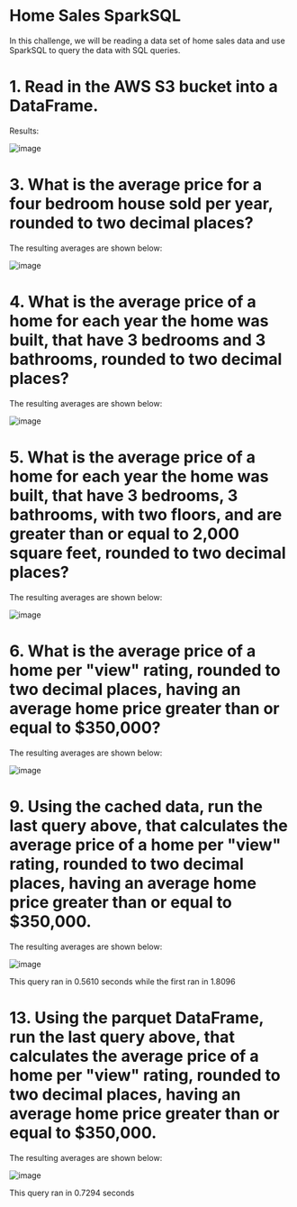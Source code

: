 # Home Sales SparkSQL

In this challenge, we will be reading a data set of home sales data and use SparkSQL to query the data with SQL queries.

# 1. Read in the AWS S3 bucket into a DataFrame.

Results:

![image](https://github.com/zhou0366/home_sales_sparksql/assets/22827830/d137e6ee-c509-4051-9a82-fff8248f68de)

# 3. What is the average price for a four bedroom house sold per year, rounded to two decimal places?

The resulting averages are shown below:

![image](https://github.com/zhou0366/home_sales_sparksql/assets/22827830/aec2d312-2007-4c72-8c81-1b1251f22437)

# 4. What is the average price of a home for each year the home was built, that have 3 bedrooms and 3 bathrooms, rounded to two decimal places?

The resulting averages are shown below:

![image](https://github.com/zhou0366/home_sales_sparksql/assets/22827830/d05eff46-411e-4362-830b-72a7c59cd7a8)

# 5. What is the average price of a home for each year the home was built, that have 3 bedrooms, 3 bathrooms, with two floors, and are greater than or equal to 2,000 square feet, rounded to two decimal places?

The resulting averages are shown below:

![image](https://github.com/zhou0366/home_sales_sparksql/assets/22827830/50df3b51-4cc1-4931-a197-1f1709003afa)

# 6. What is the average price of a home per "view" rating, rounded to two decimal places, having an average home price greater than or equal to $350,000?

The resulting averages are shown below:

![image](https://github.com/zhou0366/home_sales_sparksql/assets/22827830/2643d950-6b76-44b3-acdf-b6b8f8a6315c)

# 9. Using the cached data, run the last query above, that calculates the average price of a home per "view" rating, rounded to two decimal places, having an average home price greater than or equal to $350,000.

The resulting averages are shown below:

![image](https://github.com/zhou0366/home_sales_sparksql/assets/22827830/0fba561d-acc0-493a-ba07-825184591ca4)

This query ran in 0.5610 seconds while the first ran in 1.8096

# 13. Using the parquet DataFrame, run the last query above, that calculates the average price of a home per "view" rating, rounded to two decimal places, having an average home price greater than or equal to $350,000.

The resulting averages are shown below:

![image](https://github.com/zhou0366/home_sales_sparksql/assets/22827830/549f4719-3771-4efc-a656-22a475b04853)

This query ran in 0.7294 seconds
